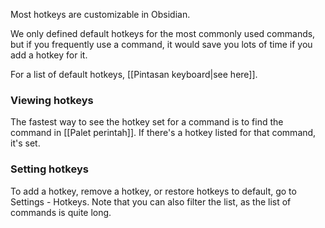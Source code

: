 Most hotkeys are customizable in Obsidian.

We only defined default hotkeys for the most commonly used commands, but if you frequently use a command, it would save you lots of time if you add a hotkey for it.

For a list of default hotkeys, [[Pintasan keyboard|see here]].

### Viewing hotkeys

The fastest way to see the hotkey set for a command is to find the command in [[Palet perintah]]. If there's a hotkey listed for that command, it's set.

### Setting hotkeys

To add a hotkey, remove a hotkey, or restore hotkeys to default, go to Settings - Hotkeys. Note that you can also filter the list, as the list of commands is quite long.